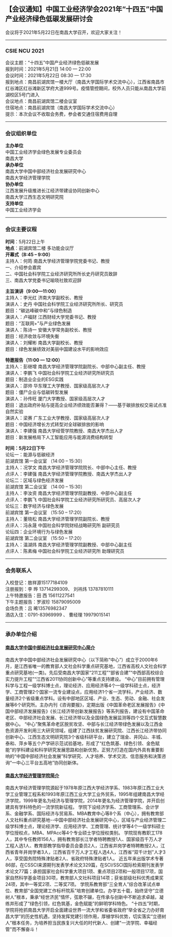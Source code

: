 
## 【会议通知】中国工业经济学会2021年“十四五”中国产业经济绿色低碳发展研讨会

会议将于2021年5月22日在南昌大学召开，欢迎大家关注！

--------

### CSIE NCU 2021
会议主题：“十四五”中国产业经济绿色低碳发展\
报到时间：2021年5月21日 14:00 — 22:00\
会议时间：2021年5月22日 08:30 — 17:30\
报到地点：南昌前湖宾馆一楼大厅（南昌大学国际学术交流中心），江西省南昌市红谷滩区红谷滩新区学府大道999号。疫情管控期间，校外人员只能从南昌大学前湖校区5号门进入\
会议地点：南昌前湖宾馆二楼会议室\
住宿地点：南昌前湖宾馆（南昌大学国际学术交流中心）\
提示：本次会议不收取会务费，参会者交通住宿费用自理

----------

### 会议组织单位
**主办单位**\
中国工业经济学会绿色发展专业委员会\
南昌大学\
**承办单位**\
南昌大学中国中部经济社会发展研究中心\
南昌大学经济管理学院\
**协办单位**\
江西发展升级推进长江经济带建设协同创新中心\
南昌大学江西生态文明研究院\
**支持单位**\
中国工业经济学会

---------

### 会议主要议程
**时间**：5月22日上午\
**地点**：前湖宾馆二楼 多功能会议厅\
**开幕式（8:45 – 9:00）**\
主持人：何筠 南昌大学经济管理学院党委书记、教授\
一、介绍参会嘉宾\
二、中国社会科学院工业经济研究所所长史丹研究员致辞\
三、南昌大学党委书记喻晓社致欢迎辞

**主旨演讲（9:00—11:00）**\
主持人：李光红 济南大学副校长、教授\
演讲人：史丹 中国社会科学院工业经济研究所所长、研究员\
题目：“碳达峰碳中和”与绿色制造\
演讲人：卢福财 江西财经大学党委书记、教授\
题目：“互联网+”与产业绿色发展\
演讲人：陈诗一 安徽大学常务副校长、教授\
题目：经济收敛与环境失衡\
演讲人：刘耀彬 南昌大学副校长、教授\
题目：绿色发展绩效对美丽中国建设水平的影响效应

**特邀报告（11:00 — 12:00）**\
主持人：彭继增 南昌大学经济管理学院副院长、中部中心副主任、教授\
演讲人：李鹏飞 中国社会科学院工业经济研究所研究员\
题目：制造业企业的ESG实践\
演讲人：邵帅 华东理工大学教授、国家级高层次人才\
题目：僵尸企业与低碳转型发展\
演讲人：孙传旺 厦门大学教授、国家级高层次人才\
题目：退出政府补贴与提高企业经济绩效能否兼得？——基于碳排放权交易试点准自然实验\
演讲人：梁赛 广东工业大学教授、国家级高层次人才\
题目：中国经济增长方式转型对全球碳排放的影响\
演讲人：李建强 南昌大学经管学院教授、南昌大学杰出人才\
题目：新发展格局下人工智能应用与能源消费结构转型

**时间：5月22日下午**\
论坛一：能源与低碳经济\
前湖宾馆 第一会议室 （14:00 – 15:30）\
主持人：况学文 南昌大学经济管理学院院长、中部中心主任、教授\
点评人：李建强 南昌大学经济管理学院教授、南昌大学杰出人才\
论坛二：区域与绿色经济发展\
前湖宾馆 第二会议室 （14:00 – 15:30）\
主持人：李汝资 南昌大学经济管理学院副教授、中部中心副主任\
点评人：李鹏飞 中国社会科学院工业经济研究所研究员、高层次人才\
论坛三：数字经济与绿色发展\
前湖宾馆 第一会议室 （15:50 – 17:20）\
主持人：董晓松 南昌大学经济管理学院副院长、教授\
点评人：冯永晟 中国社会科学院财经战略研究所 副研究员\
论坛四：企业环境行为与绿色发展\
前湖宾馆 第二会议室 （15:50 – 17:20）\
主持人：温湖炜 南昌大学经济管理学院副教授、中部中心副主任\
点评人：陈素梅 中国社会科学院工业经济研究所 助理研究员

---------------

### 会务联系人
入校登记：敖祥源15177184109\
注册报到：李   晔 13714299309、 刘祎炜 13787810111\
上午特邀报告：田   西 15611227541\
下午主题报告：罗淑珍 15879095009\
会场负责：吕   晞13576982347\
酒店入住：0791-83969999 、 曹经理 19979015141


------------------

### 承办单位介绍
#### [南昌大学中国中部经济社会发展研究中心简介](http://ccced.ncu.edu.cn/)
南昌大学中国中部经济社会发展研究中心（以下简称“中心”）成立于2000年6月，是江西省唯一的教育部人文社会科学重点研究基地，江西省高校人文社会科学重点研究基地(一类)。先后受南昌大学国家“211工程”“部省合建”“中西部高校综合实力提升工程”“江西省2011协同创新中心”等重点支持建设。
“中心”目前拥有管理科学与工程一级学科博士点，理论经济、应用经济等4个一级学科硕士点，经济学、工商管理2个国家一流专业建设点，应用经济1个省一流学科，产业经济、数量经济2个省级重点学科。设有中部地区区域、产业、生态、劳动、金融、社会发展等6个研究所。主办内刊《咨询要报》，定期出版《中国革命老区发展报告》《中国中部经济发展报告》《长江经济带创新发展报告》等系列报告，建设有中国革命老区、中部经济社会发展、长江经济带以及全国绿色发展监测等四个交互式智慧数据中心。
“中心”聚焦革命老区脱贫攻坚、中部与长江经济带绿色发展以及江西金色资源开发利用三大研究领域，组建了江西扶贫发展研究院、江西长江经济带协同创新中心、江西生态文明研究院3个省级科研平台，建立了瑞金、井冈山、丰城、泰和、萍乡等五个产学研示范试验基地，形成了“红色筑基、绿色引领、金色赋能”的学科建设和科学研究发展思路和创新优势。正努力打造在国内外具有重要影响的“中国中部经济社会发展”科学研究、人才培养、学术交流、信息服务和决策咨询“一中心三平台五高地”协同创新体。

#### [南昌大学经济管理学院简介](http://sem.ncu.edu.cn/)
南昌大学经济管理学院源起于1978年原江西大学经济学系、1983年原江西工业大学工业管理工程系和1993年原江西工业大学工业外贸系，1995年组建南昌大学经济学院，1999年更名为经济与管理学院，2014年更名为经济管理学院，并开启创建具有学科特色的一流学院新征程。
学院下设经济学系、工商管理系、会计学系、金融学系、国际经济与贸易系、MBA教育中心等8个系（中心），拥有教育部人文社科重点研究基地--中国中部经济社会发展研究中心，区域与产业经济管理二级学科博士点，理论经济学、应用经济学、工商管理、统计学等4个一级学科硕士学位授权点，MBA、MPAcc等4个专业硕士学位授权类别。
学院现有教职工178人，其中专任教师156人，拥有教育部长江学者特聘教授1人、国家级百千万人才工程人选1人、教育部教学指导委员会委员2人，江西省井岗学者特聘教授2人，江西省青年井岗学者3人，江西省百千万人才工程人选4人，江西省“双千计划”人才3人，享受国务院特殊津贴者2人、省政府特殊津贴者1人。
近五年来出版学术专著86部，在CSSCI来源期刊发表学术论文329篇，在SCI/SSCI国际检索期刊发表学术论文77篇；承担国家社会科学重大项目1项、重点项目2项和一般项目17项，国家自然科学基金项目30项，教育部人文社科项目14项；获省部级社科优秀成果奖24项，其中一等奖2项、二等奖7项。
学院系教育部“三全育人”综合改革试点单位、教育部“全国党建工作标杆院系”培育创建单位。办学五十载，始终坚守“立德树人”根本，秉承“经世济民”情怀，弦歌不辍，在传承与创新中不断追求卓越，凝练并形成了“绿色引领，红色筑基，金色赋能”的鲜明学科特色。
“十四五”时期，学院将抢抓南昌大学开启全面建设世界一流大学和省委省政府“举全省之力办好南昌大学”的历史性机遇，坚持发挥党建引领作用，厚植学科优势，切实落实“立德树人”根本任务，为培养担当民族复兴大任的时代新人、创建"一流学院、幸福经管"而不懈奋斗！



